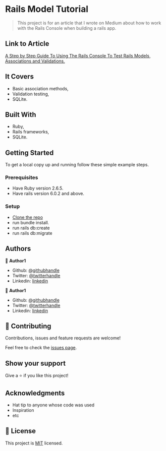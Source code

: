 # Rails Model Tutorial

> This project is for an article that I wrote on Medium about how to work with the Rails Console when building a rails app.

## Link to Article  
[A Step by Step Guide To Using The Rails Console To Test Rails Models, Associations and Validations.](https://medium.com/@lukoyedith/a-step-by-step-guide-to-using-the-rails-console-to-test-rails-models-associations-and-validations-986f4825aadf)

## It Covers 

-  Basic association methods,
-  Validation testing,
-  SQLite.

## Built With

- Ruby,
- Rails frameworks,
- SQLite.


## Getting Started
To get a local copy up and running follow these simple example steps.

### Prerequisites
-  Have Ruby version 2.6.5.
-  Have rails version 6.0.2 and above.
### Setup
- [Clone the repo](https://github.com/Elukoye/rails_model_tutorial.git)
-  run bundle install.
-  run rails db:create
-  run rails db:migrate 

## Authors

👤 **Author1**

- Github: [@githubhandle](https://github.com/Elukoye)
- Twitter: [@twitterhandle](https://twitter.com/Elukoye1)
- Linkedin: [linkedin](https://linkedin.com/emogene-lukoye)

👤 **Author1**

- Github: [@githubhandle](https://github.com/uche-inyama)
- Twitter: [@twitterhandle](https://twitter.com/euuoc)
- Linkedin: [linkedin](https://www.linkedin.com/in/uchechukwu-inyama-b3429a105/)

## 🤝 Contributing

Contributions, issues and feature requests are welcome!

Feel free to check the [issues page](issues/).

## Show your support

Give a ⭐️ if you like this project!

## Acknowledgments

- Hat tip to anyone whose code was used
- Inspiration
- etc

## 📝 License

This project is [MIT](lic.url) licensed.
